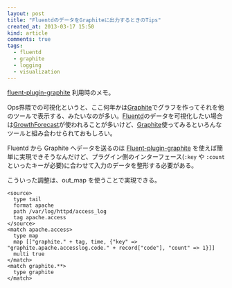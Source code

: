 ```yaml
---
layout: post
title: "FluentdのデータをGraphiteに出力するときのTips"
created_at: 2013-03-17 15:50
kind: article
comments: true
tags:
  - fluentd
  - graphite
  - logging
  - visualization
---
```


[fluent-plugin-graphite] 利用時のメモ。

Ops界隈での可視化というと、ここ何年かは[Graphite]でグラフを作ってそれを他のツールで表示する、みたいなのが多い。[Fluentd]のデータを可視化したい場合は[GrowthForecast]が使われることが多いけど、[Graphite]使ってみるといろんなツールと組み合わせられておもしろい。

<!-- more -->

Fluentd から Graphite へデータを送るのは [Fluent-plugin-graphite] を使えば簡単に実現できそうなんだけど、プラグイン側のインターフェース(`:key` や `:count` といったキーが必要)に合わせて入力のデータを整形する必要がある。

こういった調整は、out\_map を使うことで実現できる。

    <source>
      type tail
      format apache
      path /var/log/httpd/access_log
      tag apache.access
    </source>
    <match apache.access>
      type map
      map [["graphite." + tag, time, {"key" => "graphite.apache.accesslog.code." + record["code"], "count" => 1}]]
      multi true
    </match>
    <match graphite.**>
      type graphite
    </match>

[Fluentd]: http://fluentd.org/
[Graphite]: http://graphite.wikidot.com/
[GrowthForecast]: http://kazeburo.github.com/GrowthForecast/
[fluent-plugin-graphite]: https://github.com/hotchpotch/fluent-plugin-graphite
